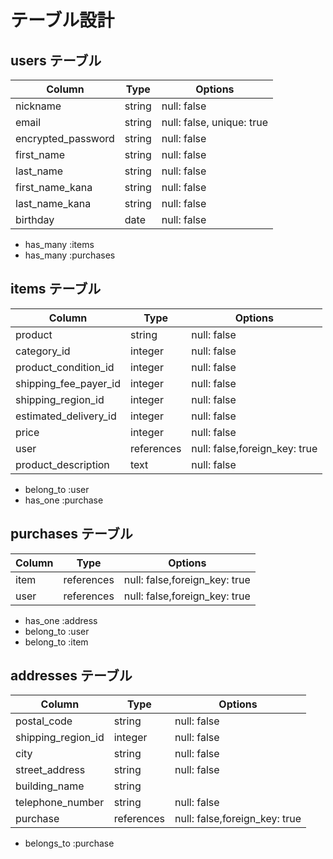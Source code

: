 # テーブル設計

## users テーブル

| Column             | Type   | Options                   |
| ------------------ | ------ | ------------------------- |
| nickname           | string | null: false               |
| email              | string | null: false, unique: true |
| encrypted_password | string | null: false               |
| first_name         | string | null: false               |
| last_name          | string | null: false               |
| first_name_kana    | string | null: false               |
| last_name_kana     | string | null: false               |
| birthday           | date   | null: false               |

- has_many :items
- has_many :purchases


## items テーブル

| Column                | Type       | Options                       |
| --------------------- | ---------- | ----------------------------- |
| product               | string     | null: false                   |
| category_id           | integer    | null: false                   |
| product_condition_id  | integer    | null: false                   |
| shipping_fee_payer_id | integer    | null: false                   |
| shipping_region_id    | integer    | null: false                   |
| estimated_delivery_id | integer    | null: false                   |
| price                 | integer    | null: false                   |
| user                  | references | null: false,foreign_key: true |
| product_description   | text       | null: false                   |

- belong_to :user
- has_one :purchase

## purchases テーブル

| Column  | Type       | Options                       |
| ------- | ---------- | ----------------------------- |
| item    | references | null: false,foreign_key: true |
| user    | references | null: false,foreign_key: true |

- has_one :address
- belong_to :user
- belong_to :item


## addresses テーブル

| Column                | Type       | Options                       |
| --------------------- | ---------- | ----------------------------- |
| postal_code           | string     | null: false                   |
| shipping_region_id    | integer    | null: false                   |
| city                  | string     | null: false                   |
| street_address        | string     | null: false                   |
| building_name         | string     |                               |
| telephone_number      | string     | null: false                   |
| purchase              | references | null: false,foreign_key: true |

- belongs_to :purchase